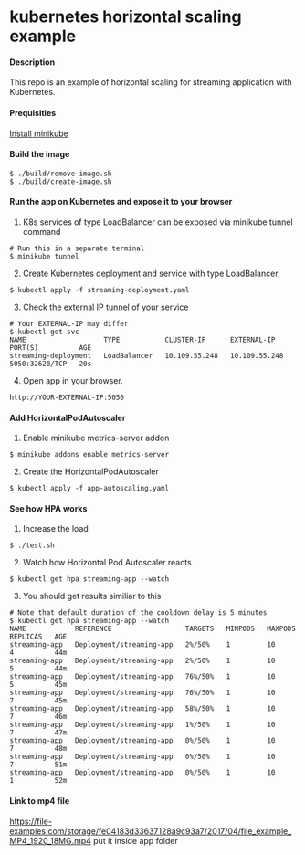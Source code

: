 # kubernetes horizontal scaling example
#### Description
This repo is an example of horizontal scaling for streaming application with Kubernetes.

#### Prequisities
[Install minikube](https://minikube.sigs.k8s.io/docs/start/)

#### Build the image
```shell
$ ./build/remove-image.sh
$ ./build/create-image.sh
```

#### Run the app on Kubernetes and expose it to your browser
1. K8s services of type LoadBalancer can be exposed via minikube tunnel command
```shell
# Run this in a separate terminal
$ minikube tunnel
```
2. Create Kubernetes deployment and service with type LoadBalancer
```shell
$ kubectl apply -f streaming-deployment.yaml
```
3. Check the external IP tunnel of your service
```shell
# Your EXTERNAL-IP may differ
$ kubectl get svc
NAME                   TYPE           CLUSTER-IP      EXTERNAL-IP   PORT(S)          AGE
streaming-deployment   LoadBalancer   10.109.55.248   10.109.55.248 5050:32620/TCP   20s
```
4. Open app in your browser.
```shell
http://YOUR-EXTERNAL-IP:5050
```

#### Add HorizontalPodAutoscaler
1. Enable minikube metrics-server addon
```shell
$ minikube addons enable metrics-server
```
2. Create the HorizontalPodAutoscaler
```shell
$ kubectl apply -f app-autoscaling.yaml
```

#### See how HPA works
1. Increase the load
```shell
$ ./test.sh
```
2. Watch how Horizontal Pod Autoscaler reacts
```shell
$ kubectl get hpa streaming-app --watch
```
3. You should get results similiar to this
```shell
# Note that default duration of the cooldown delay is 5 minutes
$ kubectl get hpa streaming-app --watch
NAME            REFERENCE                  TARGETS   MINPODS   MAXPODS   REPLICAS   AGE
streaming-app   Deployment/streaming-app   2%/50%    1         10        4          44m
streaming-app   Deployment/streaming-app   2%/50%    1         10        5          44m
streaming-app   Deployment/streaming-app   76%/50%   1         10        5          45m
streaming-app   Deployment/streaming-app   76%/50%   1         10        7          45m
streaming-app   Deployment/streaming-app   58%/50%   1         10        7          46m
streaming-app   Deployment/streaming-app   1%/50%    1         10        7          47m
streaming-app   Deployment/streaming-app   0%/50%    1         10        7          48m
streaming-app   Deployment/streaming-app   0%/50%    1         10        7          51m
streaming-app   Deployment/streaming-app   0%/50%    1         10        1          52m
```

#### Link to mp4 file
https://file-examples.com/storage/fe04183d33637128a9c93a7/2017/04/file_example_MP4_1920_18MG.mp4
put it inside app folder

